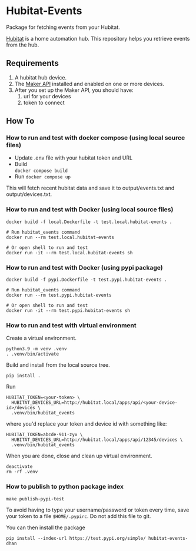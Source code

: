 # Hubitat-Events
Package for fetching events from your Hubitat.

[Hubitat](https://hubitat.com/) is a home automation hub. This repository helps you retrieve events from the hub.

## Requirements

1. A hubitat hub device.
2. The [Maker API](https://docs.hubitat.com/index.php?title=Maker_API) installed and enabled on one or more devices.
3. After you set up the Maker API, you should have:
   1. url for your devices
   2. token to connect

## How To

### How to run and test with docker compose (using local source files)

- Update .env file with your hubitat token and URL
- Build  
  `docker compose build`
- Run
  `docker compose up`

This will fetch recent hubitat data and save it to output/events.txt and output/devices.txt. 

  
### How to run and test with Docker (using local source files)

```
docker build -f local.Dockerfile -t test.local.hubitat-events .

# Run hubitat_events command
docker run --rm test.local.hubitat-events

# Or open shell to run and test
docker run -it --rm test.local.hubitat-events sh
```

### How to run and test with Docker (using pypi package)

```
docker build -f pypi.Dockerfile -t test.pypi.hubitat-events .

# Run hubitat_events command
docker run --rm test.pypi.hubitat-events

# Or open shell to run and test
docker run -it --rm test.pypi.hubitat-events sh
```

### How to run and test with virtual environment

Create a virtual environment.

```
python3.9 -m venv .venv
. .venv/bin/activate
```

Build and install from the local source tree.
```
pip install .
```

Run
```
HUBITAT_TOKEN=<your-token> \
  HUBITAT_DEVICES_URL=http://hubitat.local/apps/api/<your-device-id>/devices \
  .venv/bin/hubitat_events
```

where you'd replace your token and device id with something like:

```
HUBITAT_TOKEN=abcde-911-zyx \
  HUBITAT_DEVICES_URL=http://hubitat.local/apps/api/12345/devices \
  .venv/bin/hubitat_events
```

When you are done, close and clean up virtual environment.
```
deactivate
rm -rf .venv
```

### How to publish to python package index

```
make publish-pypi-test
```

To avoid having to type your username/password or token every time, save your token to a file `$HOME/.pypirc`. Do not add this file to git.

You can then install the package

```
pip install --index-url https://test.pypi.org/simple/ hubitat-events-dhan
```
